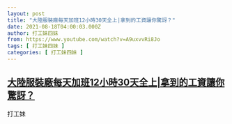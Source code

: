 ```yaml
---
layout: post
title: "大陸服裝廠每天加班12小時30天全上|拿到的工資讓你驚訝？"
date: 2021-08-18T04:00:03.000Z
author: 打工妹四妹
from: https://www.youtube.com/watch?v=A9uxvvRi8Jo
tags: [ 打工妹四妹 ]
categories: [ 打工妹四妹 ]
---
```

<!--1629259203000-->
[大陸服裝廠每天加班12小時30天全上|拿到的工資讓你驚訝？](https://www.youtube.com/watch?v=A9uxvvRi8Jo)
------

<div>
打工妹
</div>
